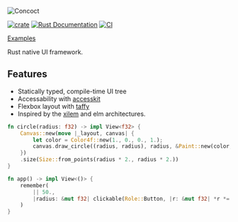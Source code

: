 ![Concoct](https://github.com/matthunz/viewbuilder/blob/main/logo.png?raw=true)

[![crate](https://img.shields.io/crates/v/concoct.svg)](https://crates.io/crates/concoct)
[![Rust Documentation](https://img.shields.io/badge/api-rustdoc-blue.svg)](https://docs.rs/concoct)
[![CI](https://github.com/matthunz/concoct/actions/workflows/rust.yml/badge.svg)](https://github.com/matthunz/concoct/actions/workflows/rust.yml)

[Examples](https://github.com/concoct-rs/concoct/tree/main/examples)

Rust native UI framework.

## Features
- Statically typed, compile-time UI tree
- Accessability with [accesskit](https://github.com/AccessKit/accesskit)
- Flexbox layout with [taffy](https://github.com/DioxusLabs/taffy)
- Inspired by the [xilem](https://github.com/linebender/xilem) and elm architectures.

```rust
fn circle(radius: f32) -> impl View<f32> {
    Canvas::new(move |_layout, canvas| {
        let color = Color4f::new(1., 0., 0., 1.);
        canvas.draw_circle((radius, radius), radius, &Paint::new(color, None));
    })
    .size(Size::from_points(radius * 2., radius * 2.))
}

fn app() -> impl View<()> {
    remember(
        || 50.,
        |radius: &mut f32| clickable(Role::Button, |r: &mut f32| *r *= 2., circle(*radius)),
    )
}
```

